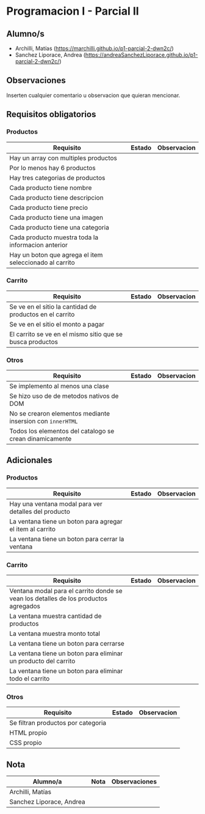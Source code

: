 # Programacion I - Parcial II

## Alumno/s

- Archilli, Matías (https://marchilli.github.io/p1-parcial-2-dwn2c/)
- Sanchez Liporace, Andrea (https://andreaSanchezLiporace.github.io/p1-parcial-2-dwn2c/)

## Observaciones

Inserten cualquier comentario u observacion que quieran mencionar.

## Requisitos obligatorios

### Productos

| Requisito | Estado | Observacion |
| --- | --- | --- |
| Hay un array con multiples productos |  | 
| Por lo menos hay 6 productos |  |
| Hay tres categorias de productos |  |
| Cada producto tiene nombre |  | 
| Cada producto tiene descripcion |  | 
| Cada producto tiene precio |  | 
| Cada producto tiene una imagen |  | 
| Cada producto tiene una categoria |  | 
| Cada producto muestra toda la informacion anterior |  | 
| Hay un boton que agrega el item seleccionado al carrito |  | 

### Carrito

| Requisito | Estado | Observacion |
| --- | --- | --- |
| Se ve en el sitio la cantidad de productos en el carrito |  |
| Se ve en el sitio el monto a pagar |  | 
| El carrito se ve en el mismo sitio que se busca productos |  | 

### Otros

| Requisito | Estado | Observacion |
| --- | --- | --- |
| Se implemento al menos una clase |  |
| Se hizo uso de de metodos nativos de DOM |  | 
| No se crearon elementos mediante insersion con `innerHTML` |  | 
| Todos los elementos del catalogo se crean dinamicamente |  | 

## Adicionales

### Productos

| Requisito | Estado | Observacion |
| --- | --- | --- |
| Hay una ventana modal para ver detalles del producto |  | 
| La ventana tiene un boton para agregar el item al carrito |  | 
| La ventana tiene un boton para cerrar la ventana |  | 

### Carrito

| Requisito | Estado | Observacion |
| --- | --- | --- |
| Ventana modal para el carrito donde se vean los detalles de los productos agregados |  |
| La ventana muestra cantidad de productos |  |
| La ventana muestra monto total |  | 
| La ventana tiene un boton para cerrarse |  | 
| La ventana tiene un boton para eliminar un producto del carrito |  |
| La ventana tiene un boton para eliminar todo el carrito |  | 

### Otros

| Requisito | Estado | Observacion |
| --- | --- | --- |
| Se filtran productos por categoria |  | 
| HTML propio |  | 
| CSS propio |  | 

## Nota

| Alumno/a | Nota | Observaciones |
| --- | --- | --- |
| Archilli, Matías | | |
| Sanchez Liporace, Andrea | | | 